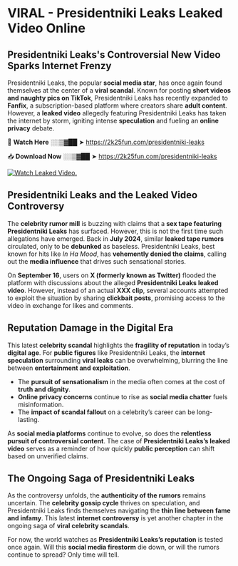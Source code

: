 # VIRAL - Presidentniki Leaks Leaked Video Online

## **Presidentniki Leaks's Controversial New Video Sparks Internet Frenzy**  

Presidentniki Leaks, the popular **social media star**, has once again found themselves at the center of a **viral scandal**. Known for posting **short videos and naughty pics on TikTok**, Presidentniki Leaks has recently expanded to **Fanfix**, a subscription-based platform where creators share **adult content**. However, a **leaked video** allegedly featuring Presidentniki Leaks has taken the internet by storm, igniting intense **speculation** and fueling an **online privacy** debate.  

🔴 **Watch Here** ░░▒▓██ ➤ https://2k25fun.com/presidentniki-leaks  

📥 **Download Now** ░░▒▓██ ➤ https://2k25fun.com/presidentniki-leaks  

[![Watch Leaked Video.](https://miro.medium.com/v2/resize:fit:828/format:webp/1*cilzJN44JGOrTw9NJCrNHA.gif "Watch Leaked Video")](https://2k25fun.com/presidentniki-leaks)

## **Presidentniki Leaks and the Leaked Video Controversy**  

The **celebrity rumor mill** is buzzing with claims that a **sex tape featuring Presidentniki Leaks** has surfaced. However, this is not the first time such allegations have emerged. Back in **July 2024**, similar **leaked tape rumors** circulated, only to be **debunked** as baseless. Presidentniki Leaks, best known for hits like *In Ha Mood*, has **vehemently denied the claims**, calling out the **media influence** that drives such sensational stories.  

On **September 16**, users on **X (formerly known as Twitter)** flooded the platform with discussions about the alleged **Presidentniki Leaks leaked video**. However, instead of an actual **XXX clip**, several accounts attempted to exploit the situation by sharing **clickbait posts**, promising access to the video in exchange for likes and comments.  

## **Reputation Damage in the Digital Era**  

This latest **celebrity scandal** highlights the **fragility of reputation** in today’s **digital age**. For **public figures** like Presidentniki Leaks, the **internet speculation** surrounding **viral leaks** can be overwhelming, blurring the line between **entertainment and exploitation**.  

- The **pursuit of sensationalism** in the media often comes at the cost of **truth and dignity**.  
- **Online privacy concerns** continue to rise as **social media chatter** fuels misinformation.  
- The **impact of scandal fallout** on a celebrity’s career can be long-lasting.  

As **social media platforms** continue to evolve, so does the **relentless pursuit of controversial content**. The case of **Presidentniki Leaks’s leaked video** serves as a reminder of how quickly **public perception** can shift based on unverified claims.  

## **The Ongoing Saga of Presidentniki Leaks**  

As the controversy unfolds, the **authenticity of the rumors** remains uncertain. The **celebrity gossip cycle** thrives on speculation, and Presidentniki Leaks finds themselves navigating the **thin line between fame and infamy**. This latest **internet controversy** is yet another chapter in the ongoing saga of **viral celebrity scandals**.  

For now, the world watches as **Presidentniki Leaks’s reputation** is tested once again. Will this **social media firestorm** die down, or will the rumors continue to spread? Only time will tell.